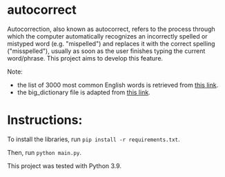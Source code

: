 # autocorrect
Autocorrection, also known as autocorrect, refers to the process through which the computer automatically recognizes an incorrectly spelled or mistyped word (e.g. "mispelled") and replaces it with the correct spelling ("misspelled"), usually as soon as the user finishes typing the current word/phrase. This project aims to develop this feature.

Note:
* the list of 3000 most common English words is retrieved from [this link](https://www.ef.com/wwen/english-resources/english-vocabulary/top-3000-words/).
* the big_dictionary file is adapted from [this link](https://norvig.com/ngrams/).

# Instructions:
To install the libraries, run ``pip install -r requirements.txt``.

Then, run ``python main.py``.

This project was tested with Python 3.9.